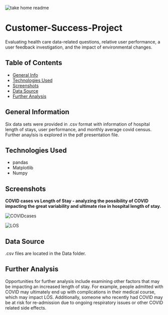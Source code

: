 ![take home readme](https://user-images.githubusercontent.com/93561950/173266674-375af126-96b9-4f41-b868-224216a64e44.png)
# Customer-Success-Project
Evaluating health care data-related questions, relative user performance, a user feedback investigation, and the impact of environmental changes.

## Table of Contents
* [General Info](#general-information)
* [Technologies Used](#technologies-used)
* [Screenshots](#screenshots)
* [Data Source](#data-source)
* [Further Analysis](#further-analysis)


## General Information
Six data sets were provided in .csv format with information of hospital length of stays, user performance, and monthly average covid census. 
Further anaylsis is explored in the pdf presentation file. 

## Technologies Used
- pandas
- Matplotlib
- Numpy
 
## Screenshots

**COVID cases vs Length of Stay - analyzing the possibility of COVID impacting the great variability and ultimate rise in hospital length of stay.**

![COVIDcases](https://user-images.githubusercontent.com/93561950/173265444-e24048d5-7419-4493-81d8-7bdf826ed940.png)

![LOS](https://user-images.githubusercontent.com/93561950/173265467-e72eccc6-82ca-4a7e-928f-3c1f6706216e.png)


## Data Source
.csv files are located in the Data folder. 

## Further Analysis
Opportunities for further analysis include examining other factors that may be impacting an increased length of stay. For example, people admitted with COVID may ultimately end up with complications in their medical course, which may impact LOS. Additionally, someone who recently had COVID may be at risk for re-admission due to ongoing respiratory issues or other COVID related side effects. 
